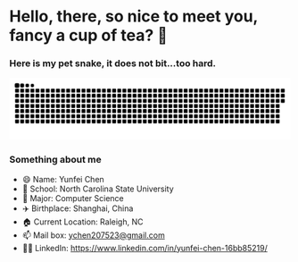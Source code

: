 # Hello, there, so nice to meet you, fancy a cup of tea? 🍵

### Here is my pet snake, it does not bit...too hard.
![](https://github.com/ychen-207523/ychen-207523/blob/output/github-contribution-grid-snake-dark.svg)

### Something about me

 - 😄 Name: Yunfei Chen
 - 🏫 School: North Carolina State University
 - 🔭 Major: Computer Science
 - ✈️ Birthplace: Shanghai, China
 - 🏠 Current Location: Raleigh, NC
 - 📫 Mail box: ychen207523@gmail.com
 - 🙋‍♂️ LinkedIn: https://www.linkedin.com/in/yunfei-chen-16bb85219/

<!--
**ychen-207523/ychen-207523** is a ✨ _special_ ✨ repository because its `README.md` (this file) appears on your GitHub profile.

Here are some ideas to get you started:

- 🔭 I’m currently working on ...
- 🌱 I’m currently learning ...
- 👯 I’m looking to collaborate on ...
- 🤔 I’m looking for help with ...
- 💬 Ask me about ...
- 📫 How to reach me: ...
- 😄 Pronouns: ...
- ⚡ Fun fact: ...
-->
